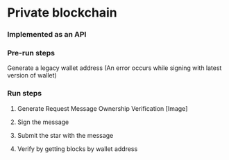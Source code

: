 # Private blockchain
### Implemented as an API

### Pre-run steps
Generate a legacy wallet address (An error occurs while signing with latest version of wallet)

### Run steps
1. Generate Request Message Ownership Verification
[Image]

2. Sign the message

3. Submit the star with the message

4. Verify by getting blocks by wallet address
